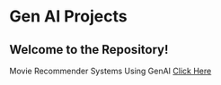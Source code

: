 # Gen AI Projects
## Welcome to the Repository!
Movie Recommender Systems Using GenAI [Click Here](https://movie-genai.streamlit.app/)
